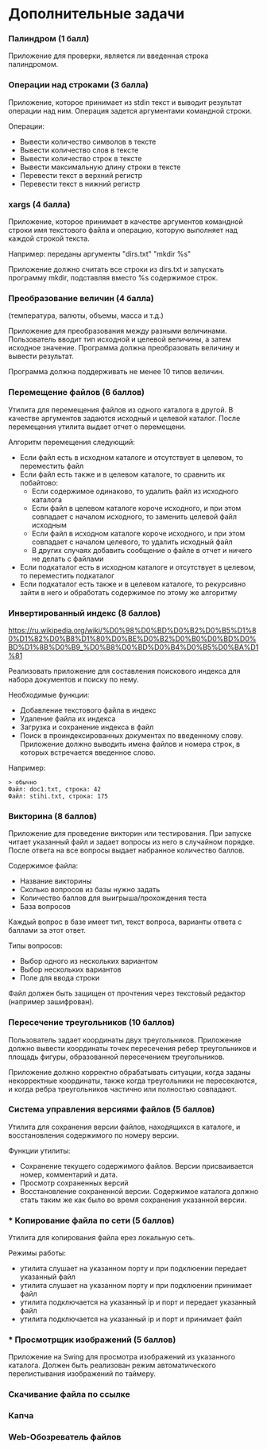 # Дополнительные задачи

### Палиндром (1 балл)
Приложение для проверки, является ли введенная строка палиндромом.

### Операции над строками (3 балла)
Приложение, которое принимает из stdin текст и выводит результат операции над ним.
Операция задется аргументами командной строки.

Операции:
- Вывести количество символов в тексте
- Вывести количество слов в тексте
- Вывести количество строк в тексте
- Вывести максимальную длину строки в тексте
- Перевести текст в верхний регистр
- Перевести текст в нижний регистр


### xargs (4 балла)
Приложение, которое принимает в качестве аргументов командной строки имя текстового файла и операцию, которую выполняет над каждой строкой текста.

Например: переданы аргументы "dirs.txt" "mkdir %s"

Приложение должно считать все строки из dirs.txt и запускать программу mkdir, подставляя вместо %s содержимое строк.


### Преобразование величин (4 балла)
(температура, валюты, объемы, масса и т.д.)

Приложение для преобразования между разными величинами.
Пользователь вводит тип исходной и целевой величины, а затем исходное значение. Программа должна преобразовать величину и вывести результат.

Программа должна поддерживать не менее 10 типов величин.


### Перемещение файлов (6 баллов)
Утилита для перемещения файлов из одного каталога в другой.
В качестве аргументов задаются исходный и целевой каталог.
После перемещения утилита выдает отчет о перемещени.

Алгоритм перемещения следующий:
- Если файл есть в исходном каталоге и отсутствует в целевом, то переместить файл
- Если файл есть также и в целевом каталоге, то сравнить их побайтово:
  * Если содержимое одинаково, то удалить файл из исходного каталога
  * Если файл в целевом каталоге короче исходного, и при этом совпадает с началом исходного, то заменить целевой файл исходным
  * Если файл в исходном каталоге короче исходного, и при этом совпадает с началом целевого, то удалить исходный файл
  * В других случаях добавить сообщение о файле в отчет и ничего не делать с файлами
- Если подкаталог есть в исходном каталоге и отсутствует в целевом, то переместить подкаталог
- Если подкаталог есть также и в целевом каталоге, то рекурсивно зайти в него и обработать содержимое по этому же алгоритму


### Инвертированный индекс (8 баллов)
https://ru.wikipedia.org/wiki/%D0%98%D0%BD%D0%B2%D0%B5%D1%80%D1%82%D0%B8%D1%80%D0%BE%D0%B2%D0%B0%D0%BD%D0%BD%D1%8B%D0%B9_%D0%B8%D0%BD%D0%B4%D0%B5%D0%BA%D1%81

Реализовать приложение для составления поискового индекса для набора документов и поиску по нему.

Необходимые функции:
- Добавление текстового файла в индекс
- Удаление файла их индекса
- Загрузка и сохранение индекса в файл
- Поиск в проиндексированных документах по введенному слову. Приложение должно выводить имена файлов и номера строк, в которых встречается введенное слово.

Например:
```
> обычно
Файл: doc1.txt, строка: 42
Файл: stihi.txt, строка: 175
```

### Викторина (8 баллов)
Приложение для проведение викторин или тестирования.
При запуске читает указанный файл и задает вопросы из него в случайном порядке.
После ответа на все вопросы выдает набранное количество баллов.

Содержимое файла:
- Название викторины
- Сколько вопросов из базы нужно задать
- Количество баллов для выигрыша/прохождения теста
- База вопросов

Каждый вопрос в базе имеет тип, текст вопроса, варианты ответа с баллами за этот ответ.

Типы вопросов:
- Выбор одного из нескольких вариантом
- Выбор нескольких вариантов
- Поле для ввода строки

Файл должен быть защищен от прочтения через текстовый редактор (например зашифрован).


### Пересечение треугольников (10 баллов)
Пользователь задает координаты двух треугольников. 
Приложение должно вывести координаты точек пересечения ребер треугольников и площадь фигуры, образованной пересечением треугольников.

Приложение должно корректно обрабатывать ситуации, когда заданы некорректные координаты, также когда треугольники не пересекаются, и когда ребра треугольников частично или полностью совпадают.


### Система управления версиями файлов (5 баллов)

Утилита для сохранения версии файлов, находящихся в каталоге, и восстановления содержимого по номеру версии.

Функции утилиты:
- Сохранение текущего содержимого файлов. Версии присваивается номер, комментарий и дата.
- Просмотр сохраненных версий
- Восстановление сохраненной версии. Содержимое каталога должно стать таким же как было во время сохранения указанной версии.


### * Копирование файла по сети (5 баллов)

Утилита для копирования файла ерез локальную сеть.

Режимы работы:
- утилита слушает на указанном порту и при подклюении передает указанный файл
- утилита слушает на указанном порту и при подклюении принимает файл
- утилита подключается на указанный ip и порт и передает указанный файл
- утилита подключается на указанный ip и порт и принимает файл


### * Просмотрщик изображений (5 баллов)

Приложение на Swing для просмотра изображений из указанного каталога.
Должен быть реализован режим автоматического перелистывания изображений по таймеру.

### Скачивание файла по ссылке

### Капча

### Web-Обозреватель файлов
